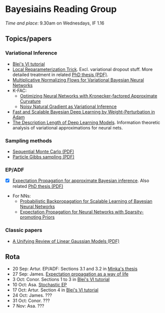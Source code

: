 # Bayesiains Reading Group

*Time and place*: 9.30am on Wednesdays, IF 1.16

## Topics/papers

### Variational Inference

- [Blei's VI tutorial](https://arxiv.org/abs/1601.00670)
- [Local Reparameterization Trick](https://arxiv.org/abs/1506.02557). Excl. variational dropout stuff. More detailed treatment in related [PhD thesis (PDF)](https://www.dropbox.com/s/v6ua3d9yt44vgb3/cover_and_thesis.pdf?raw=1).
- [Multiplicative Normalizing Flows for Variational Bayesian Neural Networks](https://arxiv.org/abs/1703.01961)
- K-FAC:
  - [Optimizing Neural Networks with Kronecker-factored Approximate Curvature](https://arxiv.org/abs/1503.05671)
  - [Noisy Natural Gradient as Variational Inference](https://arxiv.org/abs/1712.02390)
- [Fast and Scalable Bayesian Deep Learning by Weight-Perturbation in Adam](https://arxiv.org/abs/1806.04854)
- [
The Description Length of Deep Learning Models](https://arxiv.org/abs/1802.07044). Information theoretic analysis of variational approximations for neural nets.
  
### Sampling methods

- [Sequential Monte Carlo (PDF)](https://www.stats.ox.ac.uk/~doucet/doucet_defreitas_gordon_smcbookintro.pdf)
- [Particle Gibbs sampling (PDF)](https://www.stats.ox.ac.uk/~doucet/andrieu_doucet_holenstein_PMCMC.pdf)

### EP/ADF

- [x] [Expectation Propagation for approximate Bayesian inference](https://arxiv.org/abs/1301.2294). Also related [PhD thesis (PDF)](https://tminka.github.io/papers/ep/minka-thesis.pdf)
- For NNs:
  - [Probabilistic Backpropagation for Scalable Learning of Bayesian Neural Networks](https://arxiv.org/abs/1502.05336)
  - [Expectation Propagation for Neural Networks with Sparsity-promoting Priors](https://arxiv.org/abs/1303.6938)
  
### Classic papers

- [A Unifying Review of Linear Gaussian Models (PDF)](http://mlg.eng.cam.ac.uk/zoubin/papers/lds.pdf)

## Rota

- 20 Sep: Artur. EP/ADF: Sections 3.1 and 3.2 in [Minka's thesis](https://tminka.github.io/papers/ep/minka-thesis.pdf)
- 27 Sep: James. [Expectation propagation as a way of life](https://arxiv.org/abs/1412.4869)
- 3 Oct: Conor. Sections 1 to 3 in [Blei's VI tutorial](https://arxiv.org/abs/1601.00670)
- 10 Oct: Asa. [Stochastic EP](https://papers.nips.cc/paper/5760-stochastic-expectation-propagation)
- 17 Oct: Artur. Section 4 in [Blei's VI tutorial](https://arxiv.org/abs/1601.00670)
- 24 Oct: James. ???
- 31 Oct: Conor. ???
- 7 Nov: Asa. ???
